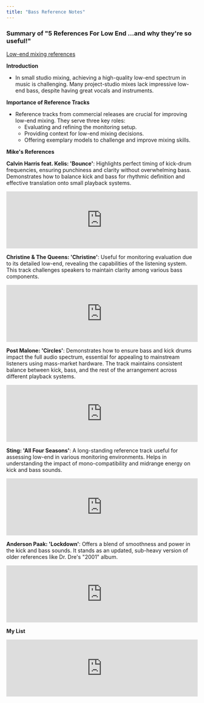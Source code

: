```yaml
---
title: "Bass Reference Notes"
---
```


### Summary of "5 References For Low End …and why they're so useful!"

[Low-end mixing references](../CambridgeMT_5BassReferences.pdf)

**Introduction**
- In small studio mixing, achieving a high-quality low-end spectrum in music is challenging. Many project-studio mixes lack impressive low-end bass, despite having great vocals and instruments.

**Importance of Reference Tracks**
- Reference tracks from commercial releases are crucial for improving low-end mixing. They serve three key roles:
  - Evaluating and refining the monitoring setup.
  - Providing context for low-end mixing decisions.
  - Offering exemplary models to challenge and improve mixing skills.

**Mike's References**

**Calvin Harris feat. Kelis: 'Bounce'**: Highlights perfect timing of kick-drum frequencies, ensuring punchiness and clarity without overwhelming bass. Demonstrates how to balance kick and bass for rhythmic definition and effective translation onto small playback systems.

<iframe allow="autoplay *; encrypted-media *;" frameborder="0" height="150" style="width:100%;max-width:660px;overflow:hidden;background:transparent;" sandbox="allow-forms allow-popups allow-same-origin allow-scripts allow-storage-access-by-user-activation allow-top-navigation-by-user-activation" src="https://embed.music.apple.com/us/album/bounce-feat-kelis-radio-edit/1713469222?i=1713469224"></iframe>

**Christine & The Queens: 'Christine'**: Useful for monitoring evaluation due to its detailed low-end, revealing the capabilities of the listening system. This track challenges speakers to maintain clarity among various bass components.

<iframe allow="autoplay *; encrypted-media *;" frameborder="0" height="150" style="width:100%;max-width:660px;overflow:hidden;background:transparent;" sandbox="allow-forms allow-popups allow-same-origin allow-scripts allow-storage-access-by-user-activation allow-top-navigation-by-user-activation" src="https://embed.music.apple.com/us/album/christine/1330551542?i=1330552211"></iframe>

**Post Malone: 'Circles'**: Demonstrates how to ensure bass and kick drums impact the full audio spectrum, essential for appealing to mainstream listeners using mass-market hardware. The track maintains consistent balance between kick, bass, and the rest of the arrangement across different playback systems.

<iframe allow="autoplay *; encrypted-media *;" frameborder="0" height="150" style="width:100%;max-width:660px;overflow:hidden;background:transparent;" sandbox="allow-forms allow-popups allow-same-origin allow-scripts allow-storage-access-by-user-activation allow-top-navigation-by-user-activation" src="https://embed.music.apple.com/us/album/circles/1477880265?i=1477880561"></iframe>

**Sting: 'All Four Seasons'**: A long-standing reference track useful for assessing low-end in various monitoring environments. Helps in understanding the impact of mono-compatibility and midrange energy on kick and bass sounds.

<iframe allow="autoplay *; encrypted-media *;" frameborder="0" height="150" style="width:100%;max-width:660px;overflow:hidden;background:transparent;" sandbox="allow-forms allow-popups allow-same-origin allow-scripts allow-storage-access-by-user-activation allow-top-navigation-by-user-activation" src="https://embed.music.apple.com/us/album/all-four-seasons/1650884229?i=1650884704"></iframe>

**Anderson Paak: 'Lockdown'**: Offers a blend of smoothness and power in the kick and bass sounds. It stands as an updated, sub-heavy version of older references like Dr. Dre's "2001" album.

<iframe allow="autoplay *; encrypted-media *;" frameborder="0" height="150" style="width:100%;max-width:660px;overflow:hidden;background:transparent;" sandbox="allow-forms allow-popups allow-same-origin allow-scripts allow-storage-access-by-user-activation allow-top-navigation-by-user-activation" src="https://embed.music.apple.com/us/album/lockdown/1519032499?i=1519032500"></iframe>

**My List**

<iframe allow="autoplay *; encrypted-media *;" frameborder="0" height="150" style="width:100%;max-width:660px;overflow:hidden;background:transparent;" sandbox="allow-forms allow-popups allow-same-origin allow-scripts allow-storage-access-by-user-activation allow-top-navigation-by-user-activation" src="https://embed.music.apple.com/us/album/loading/1694554543?i=1694554787"></iframe>